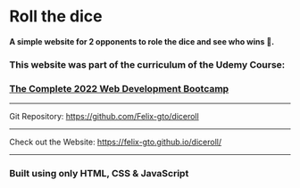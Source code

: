 # Roll the dice

#### A simple website for 2 opponents to role the dice and see who wins 🙂.  
### This website was part of the curriculum of the Udemy Course:  
### [The Complete 2022 Web Development Bootcamp](https://www.udemy.com/course/the-complete-web-development-bootcamp/) 

---

Git Repository: <https://github.com/Felix-gto/diceroll>

---

Check out the Website: <https://felix-gto.github.io/diceroll/>

---

### Built using only HTML, CSS & JavaScript